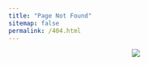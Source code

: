 ```yaml
---
title: "Page Not Found"
sitemap: false
permalink: /404.html
---
```


<center>
  <img src="https://github.com/user-attachments/assets/cd9d90a7-595a-4766-abdc-b68ff55e2f09">
</center>



